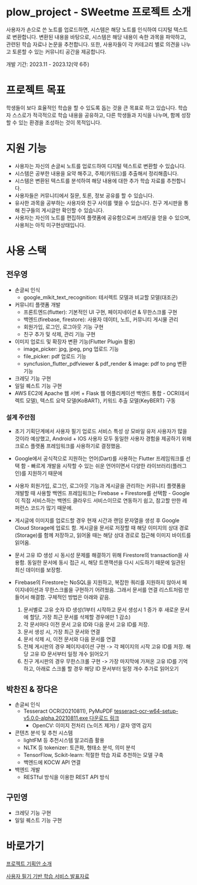 # plow_project - SWeetme 프로젝트 소개

사용자가 손으로 쓴 노트를 업로드하면, 시스템은 해당 노트를 인식하여 디지털 텍스트로 변환합니다. 변환된 내용을 바탕으로, 시스템은 해당 내용이 속한 과목을 파악하고, 관련된 학습 자료나 논문을 추천합니다. 또한, 사용자들이 각 카테고리 별로 의견을 나누고 토론할 수 있는 커뮤니티 공간을 제공합니다.

개발 기간: 2023.11 - 2023.12(약 6주)

# 프로젝트 목표

학생들이 보다 효율적인 학습을 할 수 있도록 돕는 것을 큰 목표로 하고 있습니다. 학습자 스스로가 적극적으로 학습 내용을 공유하고, 다른 학생들과 지식을 나누며, 함께 성장할 수 있는 환경을 조성하는 것이 목적입니다.

# 지원 기능

- 사용자는 자신의 손글씨 노트를 업로드하여 디지털 텍스트로 변환할 수 있습니다.
- 시스템은 공부한 내용을 요약 해주고, 주제(키워드)를 추출해서 정리해줍니다.
- 시스템은 변환된 텍스트를 분석하여 해당 내용에 대한 추가 학습 자료를 추천합니다.
- 사용자들은 커뮤니티에서 질문, 토론, 정보 공유를 할 수 있습니다.
- 유사한 과목을 공부하는 사용자와 친구 사이를 맺을 수 있습니다. 친구 게시판을 통해 친구들의 게시글만 확인할 수 있습니다.
- 사용자는 자신의 노트를 편집하여 플랫폼에 공유함으로써 크레딧을 얻을 수 있으며, 사용처는 아직 미구현상태입니다.


# 사용 스택

## 전우영
- 손글씨 인식
    - google_mlkit_text_recognition: 테서렉트 모델과 비교할 모델(대조군)
- 커뮤니티 플랫폼 개발
    - 프론트엔드(flutter): 기본적인 UI 구현, 페이지네이션 & 무한스크롤 구현 
    - 백엔드(firebase, firestore): 사용자 데이터, 노트, 커뮤니티 게시물 관리
    - 회원가입, 로그인, 로그아웃 기능 구현
    - 친구 추가 및 삭제, 관리 기능 구현
- 이미지 업로드 및 확장자 변환 기능(Flutter Plugin 활용)
  - image_picker: jpg, jpeg, png 업로드 기능 
  - file_picker: pdf 업로드 기능 
  - syncfusion_flutter_pdfviewer & pdf_render & image: pdf to png 변환 기능
- 크레딧 기능 구현
- 일일 퀘스트 기능 구현
- AWS EC2에 Apache 웹 서버 + Flask 웹 어플리케이션 백엔드 통합 -  OCR(테서렉트 모델), 텍스트 요약 모델(KoBART), 키워드 추출 모델(KeyBERT) 구동

### 설계 주안점
- 초기 기획단계에서 사용자 필기 업로드 서비스 특성 상 모바일 유저 사용자가 많을 것이라 예상했고, Android + IOS 사용자 모두 동일한 사용자 경험을 제공하기 위해 크로스 플랫폼 프레임워크를 사용하기로 결정했음. 
- Google에서 공식적으로 지원하는 언어(Dart)를 사용하는 Flutter 프레임워크를 선택 함 - 빠르게 개발을 시작할 수 있는 쉬운 언어이면서 다양한 라이브러리(플러그인)를 지원하기 때문에
- 사용자 회원가입, 로그인, 로그아웃 기능과 게시글을 관리하는  커뮤니티 플랫폼을 개발할 때 사용할 백엔드 프레임워크는 Firebase + Firestore를 선택함 - Google이 직접 서비스하는 백엔드 클라우드 서비스이므로 연동하기 쉽고, 참고할 만한 레퍼런스 코드가 많기 때문에.
- 게시글에 이미지를 업로드할 경우 현재 시간과 랜덤 문자열을 생성 후 Google Cloud Storage에 업로드 함. 게시글을 문서로 저장할 때 해당 이미지의 상대 경로(Storage)를 함께 저장하고, 읽어올 때는 해당 상대 경로로 접근해 이미지 바이트를 읽어옴.
- 문서 고유 ID 생성 시 동시성 문제를 해결하기 위해 Firestore의 transaction을 사용함. 동일한 문서에 동시 접근 시, 해당 트랜잭션을 다시 시도하기 때문에 일관된 최신 데이터를 보장함.
- Firebase의 Firestore는 NoSQL을 지원하고, 복잡한 쿼리를 지원하지 않아서 페이지네이션과 무한스크롤을 구현하기 어려웠음. 그래서 문서를 연결 리스트처럼 만들어서 해결함. 구체적인 방법은 아래와 같음.

  1. 문서별로 고유 숫자 ID 생성(1부터 시작하고 문서 생성시 1 증가 후 새로운 문서에 할당, 가장 최근 문서를 삭제할 경우에만 1 감소)
  2. 각 문서마다 이전 문서 고유 ID와 다음 문서 고유 ID를 저장.
  3. 문서 생성 시, 가장 최근 문서와 연결
  4. 문서 삭제 시, 이전 문서와 다음 문서를 연결
  5. 전체 게시판의 경우 페이지네이션 구현 -> 각 페이지의 시작 고유 ID를 저장. 해당 고유 ID 문서부터 일정 개수 읽어오기
  6. 친구 게시판의 경우 무한스크롤 구현 -> 가장 마지막에 가져온 고유 ID를 기억하고, 아래로 스크롤 할 경우 해당 ID 문서부터 일정 개수 추가로 읽어오기



## 박찬진 & 장다은
- 손글씨 인식
  - Tesseract OCR(20210811), PyMuPDF
    [tesseract-ocr-w64-setup-v5.0.0-alpha.20210811.exe 다운로드 링크](https://digi.bib.uni-mannheim.de/tesseract/tesseract-ocr-w64-setup-v5.0.0-alpha.20210811.exe)
    - OpenCV: 이미지 전처리 (노이즈 제거) / 글자 영역 감지
- 콘텐츠 분석 및 추천 시스템
    - lightFM 등 추천시스템 알고리즘 활용
    - NLTK 등 tokenizer: 토큰화, 형태소 분석, 의미 분석
    - TensorFlow, Scikit-learn: 적절한 학습 자료 추천하는 모델 구축
    - 백엔드에 KOCW API 연결
- 백엔드 개발
    - RESTful 방식을 이용한 REST API 방식

## 구민영
- 크레딧 기능 구현
- 일일 퀘스트 기능 구현



# 바로가기
[프로젝트 기획안 소개](https://github.com/WooyoungJun/plow_project/blob/master/Plow_%EA%B8%B0%ED%9A%8D%EC%95%88%EB%B0%9C%ED%91%9C.pdf)


[사용자 필기 기반 학습 서비스 발표자료](https://github.com/WooyoungJun/plow_project/blob/master/1%ED%8C%80%20Plow_%EC%82%AC%EC%9A%A9%EC%9E%90%20%ED%95%84%EA%B8%B0%20%EA%B8%B0%EB%B0%98%20%ED%95%99%EC%8A%B5%20%EC%84%9C%EB%B9%84%EC%8A%A4_%EB%B0%9C%ED%91%9C%EC%9E%90%EB%A3%8C_%EC%B5%9C%EC%A2%85.pdf)